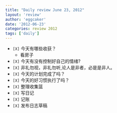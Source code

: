 ```yaml
---
title: "Daily review June 23, 2012" 
layout: 'review'
author: 'eggcaker'
date: '2012-06-23'
categories: review 2012
tags: ['daily']
---
```



  * `[X]` 今天有哪些收获？ 
    * 看房子 
  * `[X]` 今天有没有控制好自己的情绪? 
  * `[X]` 非礼勿视，非礼勿听,论人是非者，必是是非人。 
  * `[X]` 今天的计划完成了吗？ 
  * `[X]` 今天的好习惯执行了吗？ 
  * `[X]` 整理收集篮 
  * `[X]` 写日记 
  * `[X]` 记账 
  * `[X]` 发布日志草稿 

